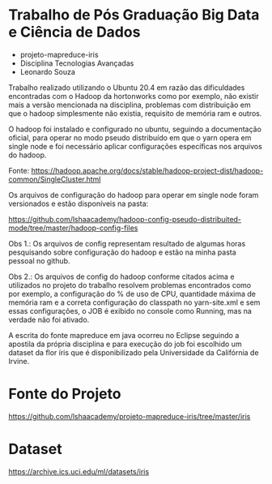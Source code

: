 # Trabalho de Pós Graduação Big Data e Ciência de Dados  
- projeto-mapreduce-iris
- Disciplina Tecnologias Avançadas
- Leonardo Souza

Trabalho realizado utilizando o Ubuntu 20.4 em razão das dificuldades encontradas com o Hadoop da hortonworks como por exemplo, não existir mais a versão mencionada na disciplina, problemas com distribuição em que o hadoop simplesmente não existia, requisito de memória ram e outros.

O hadoop foi instalado e configurado no ubuntu, seguindo a documentação oficial, para operar no modo pseudo distribuído em que o yarn opera em single node e foi necessário aplicar configurações específicas nos arquivos do hadoop. 

Fonte: https://hadoop.apache.org/docs/stable/hadoop-project-dist/hadoop-common/SingleCluster.html

Os arquivos de configuração do hadoop para operar em single node foram versionados e estão disponíveis na pasta:

https://github.com/lshaacademy/hadoop-config-pseudo-distribuited-mode/tree/master/hadoop-config-files

Obs 1.: Os arquivos de config representam resultado de algumas horas pesquisando sobre configuração do hadoop e estão na minha pasta pessoal no github. 

Obs 2.:  Os arquivos de config do hadoop conforme citados acima e utilizados no projeto do trabalho resolvem problemas encontrados como por exemplo, a configuração
do % de uso de CPU, quantidade máxima de memória ram e a correta configuração do classpath no yarn-site.xml e sem essas configurações, o JOB é exibido no console como Running, mas na verdade não foi ativado.


A escrita do fonte mapreduce em java ocorreu no  Eclipse seguindo a apostila da própria disciplina e para execução do job foi escolhido um dataset da flor íris que é disponibilizado pela Universidade da Califórnia de Irvine.

# Fonte do Projeto
https://github.com/lshaacademy/projeto-mapreduce-iris/tree/master/iris


# Dataset
https://archive.ics.uci.edu/ml/datasets/iris
